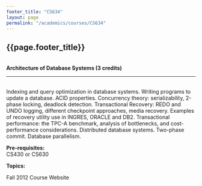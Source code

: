 ```yaml
---
footer_title: "CS634"
layout: page
permalink: "/academics/courses/CS634"
---
```


## {{page.footer_title}}

\
**Architecture of Database Systems (3 credits)**

---

\
Indexing and query optimization in database systems. Writing programs to update a database. ACID properties. Concurrency theory: serializability, 2-phase locking, deadlock detection. Transactional Recovery: REDO and UNDO logging, different checkpoint approaches, media recovery. Examples of recovery utility use in INGRES, ORACLE and DB2. Transactional performance: the TPC-A benchmark, analysis of bottlenecks, and cost-performance considerations. Distributed database systems. Two-phase commit. Database parallelism.

**Pre-requisites:**
\
CS430 or CS630

**Topics:**

Fall 2012 Course Website
